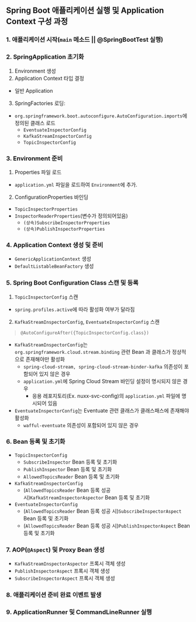 ## Spring Boot 애플리케이션 실행 및 Application Context 구성 과정

### 1. 애플리케이션 시작(`main` 메소드 || @SpringBootTest 실행)

### 2. SpringApplication 초기화
1. Environment 생성
2. Application Context 타입 결정
- 일반 Application
3. SpringFactories 로딩:
- `org.springframework.boot.autoconfigure.AutoConfiguration.imports`에 정의된 클래스 로드
     - `EventuateInspectorConfig`
	 - `KafkaStreamInspectorConfig`
	 - `TopicInspectorConfig`

### 3. Environment 준비
1. Properties 파일 로드
- `application.yml` 파일을 로드하여 `Environment`에 추가.
2. ConfigurationProperties 바인딩
- `TopicInspectorProperties`
- `InspectorReaderProperties`(변수가 정의되어있음)
	- `(상속)SubscribeInspectorProperties`
	- `(상속)PublishInspectorProperties`

### 4. Application Context 생성 및 준비
- `GenericApplicationContext` 생성
- `DefaultListableBeanFactory` 생성

### 5. Spring Boot Configuration Class 스캔 및 등록
1) `TopicInspectorConfig` 스캔
- `spring.profiles.active`에 따라 활성화 여부가 달라짐

2) `KafkaStreamInspectorConfig`, `EventuateInspectorConfig` 스캔
> `@AutoConfigureAfter({TopicInspectorConfig.class})`
- `KafkaStreamInspectorConfig`는 `org.springframework.cloud.stream.binding` 관련 Bean 과 클래스가 정상적으로 존재해야만 활성화
	- `spring-cloud-stream, spring-cloud-stream-binder-kafka` 의존성이 포함되어 있지 않은 경우
	- `application.yml`에 Spring Cloud Stream 바인딩 설정이 명시되지 않은 경우
		- 응용 레포지토리(Ex. nuxx-svc-config)의 `application.yml` 파일에 명시되어 있음
- `EventuateInspectorConfig`는 Eventuate 관련 클래스가 클래스패스에 존재해야 활성화
	- `wafful-eventuate` 의존성이 포함되어 있지 않은 경우
	
### 6. Bean 등록 및 초기화
- `TopicInspectorConfig`
	- `SubscribeInspector` Bean 등록 및 초기화
	- `PublishInspector` Bean 등록 및 초기화
	- `AllowedTopicsReader` Bean 등록 및 초기화
- `KafkaStreamInspectorConfig`
	- (`AllowedTopicsReader` Bean 등록 성공 시)`KafkaStreamInspectorAspector` Bean 등록 및 초기화
- `EventuateInspectorConfig`
	- (`AllowedTopicsReader` Bean 등록 성공 시)`SubscribeInspectorAspect` Bean 등록 및 초기화
	- (`AllowedTopicsReader` Bean 등록 성공 시)`PublishInspectorAspect` Bean 등록 및 초기화

### 7. AOP(`@Aspect`) 및 Proxy Bean 생성
- `KafkaStreamInspectorAspector` 프록시 객체 생성
- `PublishInspectorAspect` 프록시 객체 생성
- `SubscribeInspectorAspect` 프록시 객체 생성

### 8. 애플리케이션 준비 완료 이벤트 발생
### 9. ApplicationRunner 및 CommandLineRunner 실행
